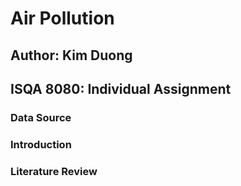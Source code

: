 # Air Pollution 

## Author: Kim Duong 
## ISQA 8080: Individual Assignment 

### Data Source 



### Introduction 

### Literature Review 

